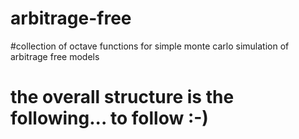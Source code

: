 # arbitrage-free
#collection of octave functions for simple monte carlo simulation of arbitrage free models
# the overall structure is the following... to follow :-)

